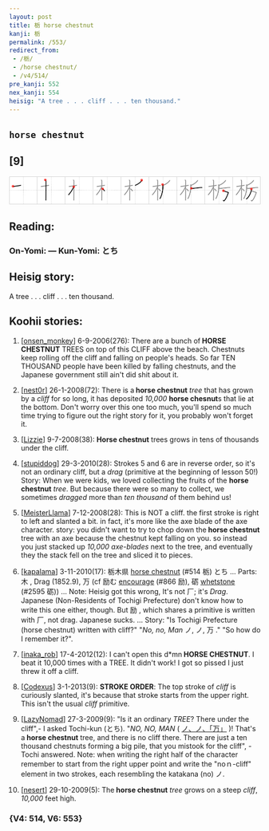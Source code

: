 ```yaml
---
layout: post
title: 栃 horse chestnut
kanji: 栃
permalink: /553/
redirect_from:
 - /栃/
 - /horse chestnut/
 - /v4/514/
pre_kanji: 552
nex_kanji: 554
heisig: "A tree . . . cliff . . . ten thousand."
---
```


## `horse chestnut`

## [9]

<div class="stroke"><img src="../images/E6A083.png" /></div>

## Reading:

### On-Yomi:  &mdash; Kun-Yomi: とち

## Heisig story:

A tree . . . cliff . . . ten thousand.

## Koohii stories:

1) [<a href="http://kanji.koohii.com/profile/onsen_monkey">onsen_monkey</a>] 6-9-2006(276): There are a bunch of<strong> HORSE CHESTNUT</strong> TREES on top of this CLIFF above the beach. Chestnuts keep rolling off the cliff and falling on people&#039;s heads. So far TEN THOUSAND people have been killed by falling chestnuts, and the Japanese government still ain&#039;t did shit about it.

2) [<a href="http://kanji.koohii.com/profile/nest0r">nest0r</a>] 26-1-2008(72): There is a<strong> horse chestnut</strong> <em>tree</em> that has grown by a <em>cliff</em> for so long, it has deposited <em>10,000</em> <strong>horse chesnut</strong>s that lie at the bottom. Don&#039;t worry over this one too much, you&#039;ll spend so much time trying to figure out the right story for it, you probably won&#039;t forget it.

3) [<a href="http://kanji.koohii.com/profile/Lizzie">Lizzie</a>] 9-7-2008(38): <strong>Horse chestnut</strong> trees grows in tens of thousands under the cliff.

4) [<a href="http://kanji.koohii.com/profile/stupiddog">stupiddog</a>] 29-3-2010(28): Strokes 5 and 6 are in reverse order, so it&#039;s not an ordinary cliff, but a <em>drag</em> (primitive at the beginning of lesson 50!) Story: When we were kids, we loved collecting the fruits of the <strong>horse chestnut</strong> <em>tree</em>. But because there were so many to collect, we sometimes <em>dragged</em> more than <em>ten thousand</em> of them behind us!

5) [<a href="http://kanji.koohii.com/profile/MeisterLlama">MeisterLlama</a>] 7-12-2008(28): This is NOT a cliff. the first stroke is right to left and slanted a bit. in fact, it&#039;s more like the axe blade of the axe character. story: you didn&#039;t want to try to chop down the<strong> horse chestnut</strong> tree with an axe because the chestnut kept falling on you. so instead you just stacked up <em>10,000</em> <em>axe-blades</em> next to the tree, and eventually they the stack fell on the tree and sliced it to pieces.

6) [<a href="http://kanji.koohii.com/profile/kapalama">kapalama</a>] 3-11-2010(17): 栃木県 <a href="../v4/514">horse chestnut</a> (#514 栃) とち ... Parts: 木 , Drag (1852.9), 万 (cf 励む <a href="../v4/866">encourage</a> (#866 励), 砺 <a href="../v4/2595">whetstone</a> (#2595 砺)) ... Note: Heisig got this wrong, It&#039;s not 厂; it&#039;s <em>Drag</em>. Japanese (Non-Residents of Tochigi Prefecture) don&#039;t know how to write this one either, though. But 励 , which shares a primitive is written with 厂, not drag. Japanese sucks. ... Story: &quot;Is Tochigi Prefecture (horse chestnut) written with cliff?&quot; &quot;<em>No, no, Man</em> ノ, ノ, 万 .&quot; &quot;So how do I remember it?&quot;.

7) [<a href="http://kanji.koohii.com/profile/inaka_rob">inaka_rob</a>] 17-4-2012(12): I can&#039;t open this d*mn<strong> HORSE CHESTNUT</strong>. I beat it 10,000 times with a TREE. It didn&#039;t work! I got so pissed I just threw it off a cliff.

8) [<a href="http://kanji.koohii.com/profile/Codexus">Codexus</a>] 3-1-2013(9): <strong>STROKE ORDER</strong>: The top stroke of <em>cliff</em> is curiously slanted, it&#039;s because that stroke starts from the upper right. This isn&#039;t the usual <em>cliff</em> primitive.

9) [<a href="http://kanji.koohii.com/profile/LazyNomad">LazyNomad</a>] 27-3-2009(9): &quot;Is it an ordinary <em>TREE</em>? There under the cliff&quot;,- I asked Tochi-kun (とち). &quot;<em>NO, NO, MAN</em> ( <a href="http://google.com/#q=ノ、ノ、「万」">ノ、ノ、「万」</a> )! That&#039;s a<strong> horse chestnut</strong> tree, and there is no cliff there. There are just a ten thousand chestnuts forming a big pile, that you mistook for the cliff&quot;, - Tochi answered. Note: when writing the right half of the character remember to start from the right upper point and write the &quot;noｎ-cliff&quot; element in two strokes, each resembling the katakana (no) ノ.

10) [<a href="http://kanji.koohii.com/profile/nesert">nesert</a>] 29-10-2009(5): The<strong> horse chestnut</strong> <em>tree</em> grows on a steep <em>cliff</em>, <em>10,000</em> feet high.

### {V4: 514, V6: 553}
